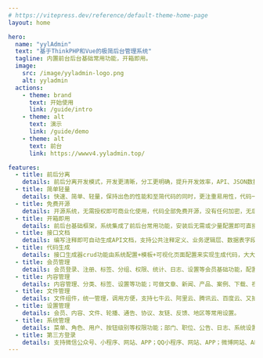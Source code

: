 ```yaml
---
# https://vitepress.dev/reference/default-theme-home-page
layout: home

hero:
  name: "yylAdmin"
  text: "基于ThinkPHP和Vue的极简后台管理系统"
  tagline: 内置前台后台基础常用功能，开箱即用。
  image:
    src: /image/yyladmin-logo.png
    alt: yyladmin
  actions:
    - theme: brand
      text: 开始使用
      link: /guide/intro
    - theme: alt
      text: 演示
      link: /guide/demo
    - theme: alt
      text: 前台
      link: https://wwwv4.yyladmin.top/    

features:
  - title: 前后分离
    details: 前后分离开发模式，开发更清晰，分工更明确，提升开发效率，API、JSON数据交互，JWT用户认证。
  - title: 简单轻量
    details: 快速、简单、轻量，保持出色的性能和至简代码的同时，更注重易用性，代码一目了然，上手简单。
  - title: 免费开源
    details: 开源系统，无需授权即可商业化使用，代码全部免费开源，没有任何加密，无后门，安全保障。
  - title: 开箱即用
    details: 前后台基础框架，系统集成了前后台常用功能，安装后无需或少量配置即可直接部署使用。
  - title: 接口文档
    details: 编写注释即可自动生成API文档，支持公共注释定义、业务逻辑层、数据表字段引用，在线调试。
  - title: 代码生成
    details: 接口生成器crud功能由系统配置+模板+可视化页面配置来实现生成代码，大大提高开发效率。
  - title: 会员管理
    details: 会员登录、注册、标签、分组、权限、统计、日志、设置等会员基础功能，配置即可使用。
  - title: 内容管理
    details: 内容管理、分类、标签、设置等功能；可做文章、新闻、产品、案例、下载、视频、友链等内容使用。
  - title: 文件管理
    details: 文件组件，统一管理，调用方便，支持七牛云、阿里云、腾讯云、百度云、又拍云、AWS等对象存储。
  - title: 设置管理
    details: 会员、内容、文件、轮播、通告、协议、友链、反馈、地区等常用设置。
  - title: 系统管理
    details: 菜单、角色、用户、按钮级别等权限功能；部门、职位、公告、日志、系统设置等功能。
  - title: 第三方登录
    details: 支持微信公众号、小程序、网站、APP；QQ小程序、网站、APP；微博网站、APP等登录。
---
```

